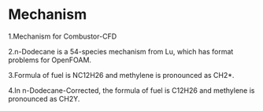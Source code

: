 # Mechanism
1.Mechanism for Combustor-CFD

2.n-Dodecane is a 54-species mechanism from Lu, which has format problems for OpenFOAM.

3.Formula of fuel is NC12H26 and methylene is pronounced as CH2*.

4.In n-Dodecane-Corrected, the formula of fuel is C12H26 and methylene is pronounced as CH2Y.
